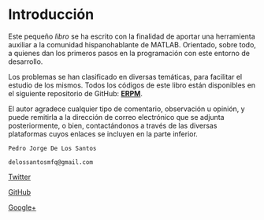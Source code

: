﻿# Introducción

Este pequeño *libro* se ha escrito con la finalidad de aportar una
herramienta auxiliar a la comunidad hispanohablante de MATLAB.
Orientado, sobre todo, a quienes dan los primeros pasos en la
programación con este entorno de desarrollo.

Los problemas se han clasificado en diversas temáticas, para facilitar
el estudio de los mismos. Todos los códigos de este libro están
disponibles en el siguiente repositorio de GitHub: [**ERPM**](https://github.com/JorgeDeLosSantos/ERPM).

El autor agradece cualquier tipo de comentario, observación u opinión, y
puede remitirla a la dirección de correo electrónico que se adjunta
posteriormente, o bien, contactándonos a través de las diversas
plataformas cuyos enlaces se incluyen en la parte inferior.

`Pedro Jorge De Los Santos`

`delossantosmfq@gmail.com`



[Twitter](https://twitter.com/pjdlsl)

[GitHub](https://github.com/JorgeDeLosSantos)

[Google+](https://plus.google.com/u/0/+pjdelossantos)



<!-- [![image](src/blogger_logo.png)](https://labdls.blogspot.mx)
[![image](src/youtube_logo.png)](https://www.youtube.com/user/lab2dls)
[![image](src/github_logo.png)](https://github.com/JorgeDeLosSantos)
[![image](src/linkedin_logo.png)](https://www.linkedin.com/in/pjdlsl)
[![image](src/google_logo.png)](https://plus.google.com/u/0/+pjdelossantos) -->

